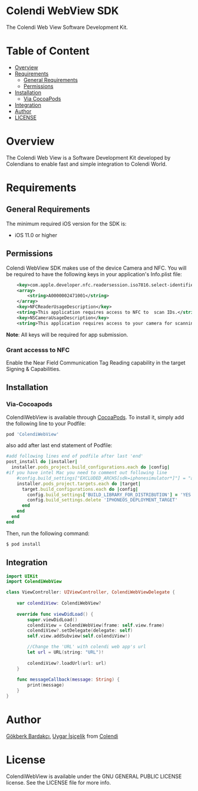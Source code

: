 # Colendi WebView SDK

The Colendi Web View Software Development Kit.

# Table of Content
- [Overview](#overview)
- [Requirements](#requirements)
    - [General Requirements](#general-requirements)
    - [Permissions](#permissions)
- [Installation](#installation)
    - [Via CocoaPods](#via-cocoaPods)
- [Integration](#integration)
- [Author](#author)
- [LICENSE](#license)

# Overview

The Colendi Web View is a Software Development Kit developed by Colendians to enable fast and simple integration to Colendi World.

#  Requirements

## General Requirements
The minimum required iOS version for the SDK is:  
* iOS 11.0 or higher  

## Permissions

Colendi WebView SDK makes use of the device Camera and NFC. You will be required to have the following keys in your application's Info.plist file:

```xml
    <key>com.apple.developer.nfc.readersession.iso7816.select-identifiers</key>
	<array>
		<string>A0000002471001</string>
	</array>
	<key>NFCReaderUsageDescription</key>
	<string>This application requires access to NFC to  scan IDs.</string>
	<key>NSCameraUsageDescription</key>
	<string>This application requires access to your camera for scanning and uploading the document.</string>
```
**Note**: All keys will be required for app submission.

### Grant accesss to NFC
Enable the Near Field Communication Tag Reading capability in the target Signing & Capabilities. 

## Installation

### Via-Cocoapods

ColendiWebView is available through [CocoaPods](https://cocoapods.org). To install
it, simply add the following line to your Podfile:

```ruby
pod 'ColendiWebView'
```
also add after last end statement of Podfile:

```ruby
#add following lines end of podfile after last 'end'
post_install do |installer|     
  installer.pods_project.build_configurations.each do |config|
#if you have intel Mac you need to comment out following line 
    #config.build_settings["EXCLUDED_ARCHS[sdk=iphonesimulator*]"] = "arm64"
    installer.pods_project.targets.each do |target|
      target.build_configurations.each do |config|
        config.build_settings['BUILD_LIBRARY_FOR_DISTRIBUTION'] = 'YES'
        config.build_settings.delete 'IPHONEOS_DEPLOYMENT_TARGET'
      end
    end
  end
end
```

Then, run the following command:

```bash
$ pod install
```

## Integration

```swift
import UIKit
import ColendiWebView

class ViewController: UIViewController, ColendiWebViewDelegate {
    
    var colendiView: ColendiWebView?
    
    override func viewDidLoad() {
        super.viewDidLoad()
        colendiView = ColendiWebView(frame: self.view.frame)
        colendiView?.setDelegate(delegate: self)
        self.view.addSubview(self.colendiView!)

        //Change the 'URL' with colendi web app's url
        let url = URL(string: "URL")!
        
        colendiView?.loadUrl(url: url)
    }
    
    func messageCallback(message: String) {
        print(message)
    }
}

```

# Author

[Gökberk Bardakçı](https://www.github.com/gokberkbar), [Uygar İşiçelik](https://www.github.com/uygar) from [Colendi](https://www.twitter.com/colendiapp)

# License

ColendiWebView is available under the GNU GENERAL PUBLIC LICENSE license. See the LICENSE file for more info.

